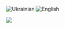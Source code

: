 ![Ukrainian](https://img.shields.io/badge/Ukrainian-%23ff0d00?style=for-the-badge&label=90%25)
![English](https://img.shields.io/badge/English-%230000ff?style=for-the-badge&label=10%25)

![](https://count.getloli.com/get/@n3k0q?theme=booru-touhoulat)
